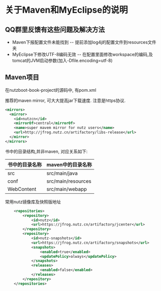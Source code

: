 # 关于Maven和MyEclipse的说明

## QQ群里反馈有这些问题及解决方法

* Maven下报配置文件未能找到 -- 提前添加log4j的配置文件到resources文件夹
* MyEclipse下修改UTF-8编码无效 -- 在配置里面修改workspace的编码,及tomcat的JVM启动参数(加入-Dfile.encoding=utf-8)

## Maven项目

在nutzboot-book-project的源码中, 有pom.xml

推荐的maven mirror, 可大大提高jar下载速度. 注意是https协议.

```xml
<mirrors>
  <mirror>
    <id>nutzcn</id>
    <mirrorOf>central</mirrorOf>
    <name>super mavem mirror for nutz users</name>
    <url>http://jfrog.nutz.cn/artifactory/libs-release</url>
  </mirror>
</mirrors>
```

书中的目录结构,并非maven, 对应关系如下:

|书中的目录名称|maven中的目录名称  |
|-------------|------------------|
|src          |src/main/java     |
|conf         |src/main/resources|
|WebContent   |src/main/webapp   |

常用nutz镜像库及快照版地址

```xml
	<repositories>
		<repository>
			<id>nutz</id>
			<url>https://jfrog.nutz.cn/artifactory/jcenter</url>
		</repository>
		<repository>
			<id>nutz-snapshots</id>
			<url>https://jfrog.nutz.cn/artifactory/snapshots</url>
			<snapshots>
				<enabled>true</enabled>
				<updatePolicy>always</updatePolicy>
			</snapshots>
			<releases>
				<enabled>false</enabled>
			</releases>
		</repository>
	</repositories>
```
